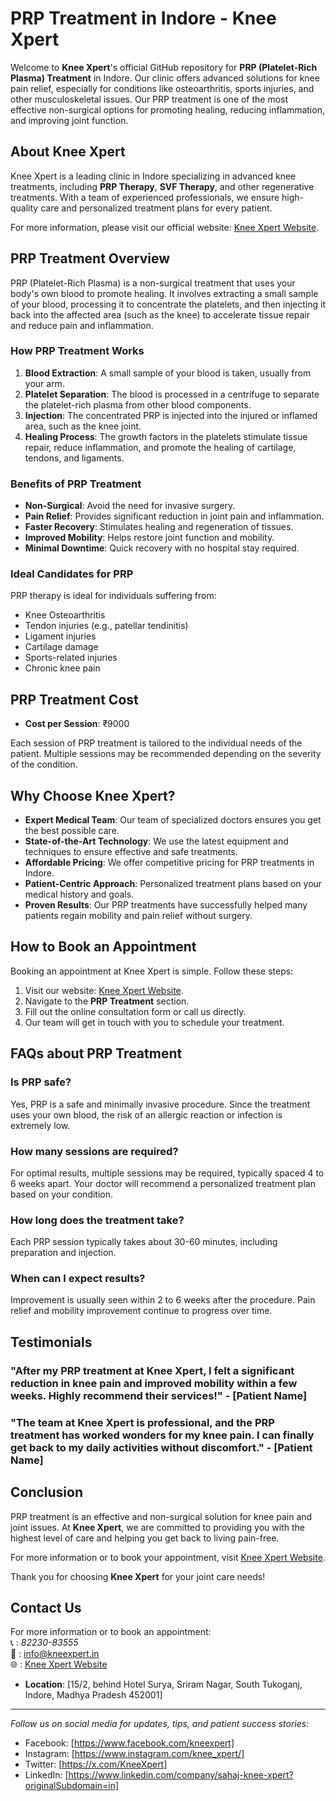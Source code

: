 # PRP Treatment in Indore - Knee Xpert

Welcome to **Knee Xpert**'s official GitHub repository for **PRP (Platelet-Rich Plasma) Treatment** in Indore. Our clinic offers advanced solutions for knee pain relief, especially for conditions like osteoarthritis, sports injuries, and other musculoskeletal issues. Our PRP treatment is one of the most effective non-surgical options for promoting healing, reducing inflammation, and improving joint function.

## About Knee Xpert

Knee Xpert is a leading clinic in Indore specializing in advanced knee treatments, including **PRP Therapy**, **SVF Therapy**, and other regenerative treatments. With a team of experienced professionals, we ensure high-quality care and personalized treatment plans for every patient.

For more information, please visit our official website: [Knee Xpert Website](https://www.kneexpert.in).

## PRP Treatment Overview

PRP (Platelet-Rich Plasma) is a non-surgical treatment that uses your body's own blood to promote healing. It involves extracting a small sample of your blood, processing it to concentrate the platelets, and then injecting it back into the affected area (such as the knee) to accelerate tissue repair and reduce pain and inflammation.

### How PRP Treatment Works
1. **Blood Extraction**: A small sample of your blood is taken, usually from your arm.
2. **Platelet Separation**: The blood is processed in a centrifuge to separate the platelet-rich plasma from other blood components.
3. **Injection**: The concentrated PRP is injected into the injured or inflamed area, such as the knee joint.
4. **Healing Process**: The growth factors in the platelets stimulate tissue repair, reduce inflammation, and promote the healing of cartilage, tendons, and ligaments.

### Benefits of PRP Treatment
- **Non-Surgical**: Avoid the need for invasive surgery.
- **Pain Relief**: Provides significant reduction in joint pain and inflammation.
- **Faster Recovery**: Stimulates healing and regeneration of tissues.
- **Improved Mobility**: Helps restore joint function and mobility.
- **Minimal Downtime**: Quick recovery with no hospital stay required.

### Ideal Candidates for PRP
PRP therapy is ideal for individuals suffering from:
- Knee Osteoarthritis
- Tendon injuries (e.g., patellar tendinitis)
- Ligament injuries
- Cartilage damage
- Sports-related injuries
- Chronic knee pain

## PRP Treatment Cost

- **Cost per Session**: ₹9000

Each session of PRP treatment is tailored to the individual needs of the patient. Multiple sessions may be recommended depending on the severity of the condition.

## Why Choose Knee Xpert?
- **Expert Medical Team**: Our team of specialized doctors ensures you get the best possible care.
- **State-of-the-Art Technology**: We use the latest equipment and techniques to ensure effective and safe treatments.
- **Affordable Pricing**: We offer competitive pricing for PRP treatments in Indore.
- **Patient-Centric Approach**: Personalized treatment plans based on your medical history and goals.
- **Proven Results**: Our PRP treatments have successfully helped many patients regain mobility and pain relief without surgery.

## How to Book an Appointment

Booking an appointment at Knee Xpert is simple. Follow these steps:
1. Visit our website: [Knee Xpert Website](https://www.kneexpert.in).
2. Navigate to the **PRP Treatment** section.
3. Fill out the online consultation form or call us directly.
4. Our team will get in touch with you to schedule your treatment.

## FAQs about PRP Treatment

### Is PRP safe?
Yes, PRP is a safe and minimally invasive procedure. Since the treatment uses your own blood, the risk of an allergic reaction or infection is extremely low.

### How many sessions are required?
For optimal results, multiple sessions may be required, typically spaced 4 to 6 weeks apart. Your doctor will recommend a personalized treatment plan based on your condition.

### How long does the treatment take?
Each PRP session typically takes about 30-60 minutes, including preparation and injection.

### When can I expect results?
Improvement is usually seen within 2 to 6 weeks after the procedure. Pain relief and mobility improvement continue to progress over time.

## Testimonials

### "After my PRP treatment at Knee Xpert, I felt a significant reduction in knee pain and improved mobility within a few weeks. Highly recommend their services!" - [Patient Name]

### "The team at Knee Xpert is professional, and the PRP treatment has worked wonders for my knee pain. I can finally get back to my daily activities without discomfort." - [Patient Name]

## Conclusion

PRP treatment is an effective and non-surgical solution for knee pain and joint issues. At **Knee Xpert**, we are committed to providing you with the highest level of care and helping you get back to living pain-free.

For more information or to book your appointment, visit [Knee Xpert Website](https://www.kneexpert.in).

Thank you for choosing **Knee Xpert** for your joint care needs!

## Contact Us
For more information or to book an appointment:  
📞 : *82230-83555*  
📧 : info@kneexpert.in  
🌐 : [Knee Xpert Website](https://sahajhospital.com/)
- **Location**: [15/2, behind Hotel Surya, Sriram Nagar, South Tukoganj, Indore, Madhya Pradesh 452001]

---

*Follow us on social media for updates, tips, and patient success stories:*
- Facebook: [https://www.facebook.com/kneexpert]
- Instagram: [https://www.instagram.com/knee_xpert/]
- Twitter: [https://x.com/KneeXpert]
- LinkedIn: [https://www.linkedin.com/company/sahaj-knee-xpert?originalSubdomain=in]
